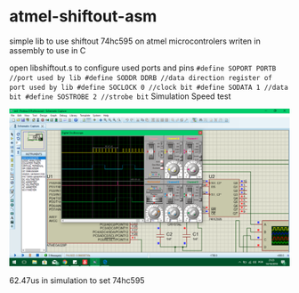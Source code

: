 # atmel-shiftout-asm
simple lib to use shiftout 74hc595 on atmel microcontrolers writen in assembly to use in C

open libshiftout.s to configure used ports and pins
``
#define SOPORT PORTB //port used by lib
#define SODDR DDRB //data direction register of port used by lib
#define SOCLOCK 0 //clock bit
#define SODATA 1 //data bit
#define SOSTROBE 2 //strobe bit
``
Simulation Speed test

![speed test of lib](https://github.com/EltonBR/atmel-shiftout-asm/raw/master/libshiftASM.png)

62.47us in simulation to set 74hc595
